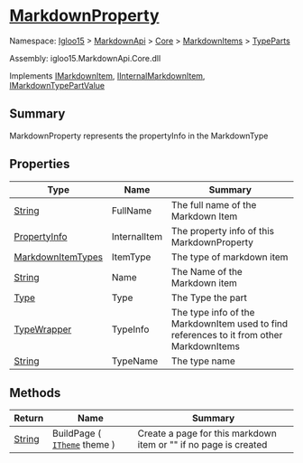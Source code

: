 # [MarkdownProperty](./MarkdownProperty.md)

Namespace: [Igloo15]() > [MarkdownApi]() > [Core](./../../README.md) > [MarkdownItems](./../README.md) > [TypeParts](./README.md)

Assembly: igloo15.MarkdownApi.Core.dll

Implements [IMarkdownItem](./../../Interfaces/IMarkdownItem.md), [IInternalMarkdownItem](./MarkdownProperty.md), [IMarkdownTypePartValue](./../../Interfaces/IMarkdownTypePartValue.md)

## Summary
MarkdownProperty represents the propertyInfo in the MarkdownType

## Properties

| Type | Name | Summary | 
| --- | --- | --- | 
| [String](https://docs.microsoft.com/en-us/dotnet/api/System.String) | FullName | The full name of the Markdown Item | 
| [PropertyInfo](https://docs.microsoft.com/en-us/dotnet/api/System.Reflection.PropertyInfo) | InternalItem | The property info of this MarkdownProperty | 
| [MarkdownItemTypes](./../../MarkdownItemTypes.md) | ItemType | The type of markdown item | 
| [String](https://docs.microsoft.com/en-us/dotnet/api/System.String) | Name | The Name of the Markdown item | 
| [Type](https://docs.microsoft.com/en-us/dotnet/api/System.Type) | Type | The Type the part | 
| [TypeWrapper](./../../TypeWrapper.md) | TypeInfo | The type info of the MarkdownItem used to find references to it from other MarkdownItems | 
| [String](https://docs.microsoft.com/en-us/dotnet/api/System.String) | TypeName | The type name | 


## Methods

| Return | Name | Summary | 
| --- | --- | --- | 
| [String](https://docs.microsoft.com/en-us/dotnet/api/System.String) | BuildPage ( [`ITheme`](./../../Interfaces/ITheme.md) theme ) | Create a page for this markdown item or "" if no page is created | 


